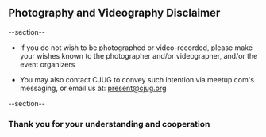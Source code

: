 ## Photography and Videography Disclaimer

--section--

 * If you do not wish to be photographed or video-recorded, please make your wishes known to the photographer and/or videographer, and/or the event organizers

 * You may also contact CJUG to convey such intention via meetup.com's messaging, or email us at: present@cjug.org

--section--

### Thank you for your understanding and cooperation
